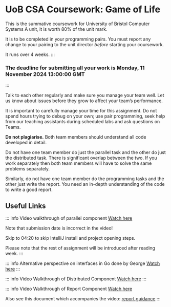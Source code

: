 # UoB CSA Coursework: Game of Life

This is the summative coursework for University of Bristol Computer Systems A unit,
it is worth 80% of the unit mark.

It is to be completed in your programming pairs.
You must report any change to your pairing to the unit director *before* starting your coursework.

It runs over 4 weeks.
:::
### The deadline for submitting all your work is **Monday, 11 November 2024 13:00:00 GMT**
:::

Talk to each other regularly and make sure you manage your team well.
Let us know about issues before they grow to affect your team’s performance.

It is important to carefully manage your time for this assignment.
Do not spend hours trying to debug on your own; use pair programming, seek help from our teaching assistants during scheduled labs and ask questions on Teams.

**Do not plagiarise.** Both team members should understand all code developed in detail.

Do not have one team member do just the parallel task and the other do just the distributed task. There is significant overlap between the two. If you work separately then both team members will have to solve the same problems separately.

Similarly, do not have one team member do the programming tasks and the other just write the report. You need an in-depth understanding of the code to write a good report.

## Useful Links

::: info Video walkthrough of parallel component
[Watch here](https://web.microsoftstream.com/video/990e039f-4bc1-4b22-b0b1-ae895ee07163)

Note that submission date is incorrect in the video!

Skip to 04:20 to skip IntelliJ install and project opening steps.

Please note that the rest of assignment will be introduced after reading week.
:::

::: info Alternative perspective on interfaces in Go done by George
[Watch here](https://web.microsoftstream.com/video/30a6b464-aa7a-4e56-abf8-3534275440e3)
:::

::: info Video Walkthrough of Distributed Component
[Watch here](https://web.microsoftstream.com/video/b4f92750-6f76-4f51-8d37-93413c3cb088)
:::

::: info Video Walkthrough of Report Component
[Watch here](https://web.microsoftstream.com/video/b5e8cf95-981c-4c26-8522-cc0210293d51)

Also see this document which accompanies the video:
[report guidance](golang/report-guidance.md)
:::
